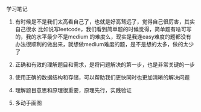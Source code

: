 学习笔记

1. 有时候是不是我们太高看自己了，也就是好高骛远了，觉得自己很厉害，其实自己很水
比如说写leetcode，我们看到简单题的时候觉得，简单题有啥可写的，我的水平最少不是medium 的难度么，现实是我连easy难度的题都没有办法很顺利的做出来，就想做medium难度的题，是不是想的太多，做的太少了

2. 正确和有效的理解题目和需求，是将问题解决的第一步，也是非常关键的一步

3. 使用正确的数据结构和存储，可以帮助我们更快同时也更加清晰的解决问题

4. 理解题目意思和原理很重要，原理先行，实践验证

5. 多动手画图
